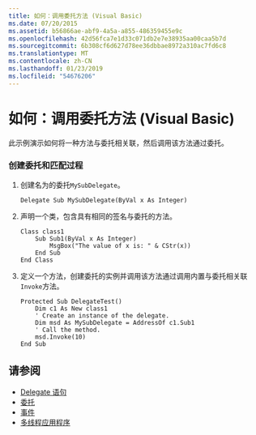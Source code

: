 ```yaml
---
title: 如何：调用委托方法 (Visual Basic)
ms.date: 07/20/2015
ms.assetid: b56866ae-abf9-4a5a-a855-486359455e9c
ms.openlocfilehash: 42d56fca7e1d33c071db2e7e38935aa00caa5b7d
ms.sourcegitcommit: 6b308cf6d627d78ee36dbbae8972a310ac7fd6c8
ms.translationtype: MT
ms.contentlocale: zh-CN
ms.lasthandoff: 01/23/2019
ms.locfileid: "54676206"
---
```

# <a name="how-to-invoke-a-delegate-method-visual-basic"></a>如何：调用委托方法 (Visual Basic)
此示例演示如何将一种方法与委托相关联，然后调用该方法通过委托。  
  
### <a name="create-the-delegate-and-matching-procedures"></a>创建委托和匹配过程  
  
1.  创建名为的委托`MySubDelegate`。  
  
    ```  
    Delegate Sub MySubDelegate(ByVal x As Integer)  
    ```  
  
2.  声明一个类，包含具有相同的签名与委托的方法。  
  
    ```  
    Class class1  
        Sub Sub1(ByVal x As Integer)  
            MsgBox("The value of x is: " & CStr(x))  
        End Sub  
    End Class  
    ```  
  
3.  定义一个方法，创建委托的实例并调用该方法通过调用内置与委托相关联`Invoke`方法。  
  
    ```  
    Protected Sub DelegateTest()  
        Dim c1 As New class1  
        ' Create an instance of the delegate.  
        Dim msd As MySubDelegate = AddressOf c1.Sub1  
        ' Call the method.  
        msd.Invoke(10)  
    End Sub  
    ```  
  
## <a name="see-also"></a>请参阅

- [Delegate 语句](../../../../visual-basic/language-reference/statements/delegate-statement.md)
- [委托](../../../../visual-basic/programming-guide/language-features/delegates/index.md)
- [事件](../../../../visual-basic/programming-guide/language-features/events/index.md)
- [多线程应用程序](../../../../standard/threading/using-threads-and-threading.md)
